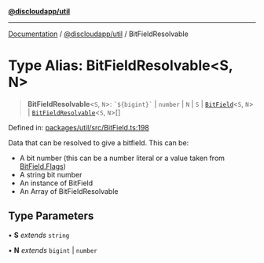 [**@discloudapp/util**](../README.md)

***

[Documentation](../../../packages.md) / [@discloudapp/util](../README.md) / BitFieldResolvable

# Type Alias: BitFieldResolvable\<S, N\>

> **BitFieldResolvable**\<`S`, `N`\>: `` `${bigint}` `` \| `number` \| `N` \| `S` \| [`BitField`](../classes/BitField.md)\<`S`, `N`\> \| [`BitFieldResolvable`](BitFieldResolvable.md)\<`S`, `N`\>[]

Defined in: [packages/util/src/BitField.ts:198](https://github.com/discloud/discloud.app/blob/1458affc9a022eb2fc5fe37e7b3b002130b2fdad/packages/util/src/BitField.ts#L198)

Data that can be resolved to give a bitfield. This can be:
* A bit number (this can be a number literal or a value taken from [BitField.Flags](../classes/BitField.md#flags))
* A string bit number
* An instance of BitField
* An Array of BitFieldResolvable

## Type Parameters

• **S** *extends* `string`

• **N** *extends* `bigint` \| `number`
